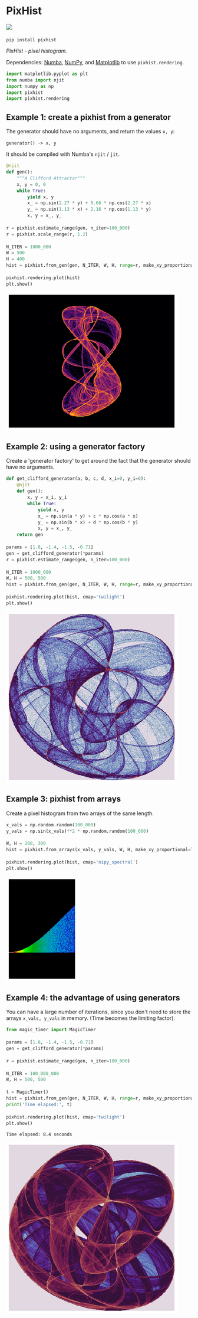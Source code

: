 # PixHist


[![](https://github.com/sradc/PixHist/workflows/Python%20package/badge.svg)](https://github.com/sradc/magic-timer/commits/)


`pip install pixhist`


*PixHist - pixel histogram.*


Dependencies: [Numba](http://numba.pydata.org/), [NumPy](https://numpy.org/), and [Matplotlib](https://matplotlib.org/) to use `pixhist.rendering`.


```python
import matplotlib.pyplot as plt
from numba import njit
import numpy as np
import pixhist
import pixhist.rendering
```

## Example 1: create a pixhist from a generator

The generator should have no arguments, and return the values `x, y`:

`generator() -> x, y`

It should be compiled with Numba's `njit` / `jit`.


```python
@njit
def gen():  
    """A Clifford Attractor"""
    x, y = 0, 0
    while True:
        yield x, y
        x_ = np.sin(2.27 * y) + 0.66 * np.cos(2.27 * x)
        y_ = np.sin(1.13 * x) + 2.16 * np.cos(1.13 * y)
        x, y = x_, y_

r = pixhist.estimate_range(gen, n_iter=100_000)
r = pixhist.scale_range(r, 1.2)

N_ITER = 1000_000
W = 500
H = 400
hist = pixhist.from_gen(gen, N_ITER, W, H, range=r, make_xy_proportional=True, log=True)

pixhist.rendering.plot(hist)
plt.show()
```


![png](https://raw.githubusercontent.com/sradc/PixHist/master/assets/output_3_0.png)


## Example 2: using a generator factory

Create a 'generator factory' to get around the fact that the generator should have no arguments.


```python
def get_clifford_generator(a, b, c, d, x_i=0, y_i=0):
    @njit
    def gen():
        x, y = x_i, y_i
        while True:
            yield x, y
            x_ = np.sin(a * y) + c * np.cos(a * x)
            y_ = np.sin(b * x) + d * np.cos(b * y)
            x, y = x_, y_
    return gen

params = [1.8, -1.4, -1.5, -0.71]
gen = get_clifford_generator(*params)
r = pixhist.estimate_range(gen, n_iter=100_000)

N_ITER = 1000_000
W, H = 500, 500
hist = pixhist.from_gen(gen, N_ITER, W, H, range=r, make_xy_proportional=False, log=True)

pixhist.rendering.plot(hist, cmap='twilight')
plt.show()
```


![png](https://raw.githubusercontent.com/sradc/PixHist/master/assets/output_5_0.png)


## Example 3: pixhist from arrays

Create a pixel histogram from two arrays of the same length.


```python
x_vals = np.random.random(100_000)
y_vals = np.sin(x_vals)**2 * np.random.random(100_000)

W, H = 200, 300
hist = pixhist.from_arrays(x_vals, y_vals, W, H, make_xy_proportional=True, log=True)

pixhist.rendering.plot(hist, cmap='nipy_spectral')
plt.show()
```


![png](https://raw.githubusercontent.com/sradc/PixHist/master/assets/output_7_0.png)


## Example 4: the advantage of using generators

You can have a large number of iterations, since you don't need to store the arrays `x_vals, y_vals` in memory. (Time becomes the limiting factor).


```python
from magic_timer import MagicTimer
                
params = [1.8, -1.4, -1.5, -0.71]
gen = get_clifford_generator(*params)

r = pixhist.estimate_range(gen, n_iter=100_000)

N_ITER = 100_000_000
W, H = 500, 500

t = MagicTimer()
hist = pixhist.from_gen(gen, N_ITER, W, H, range=r, make_xy_proportional=False, log=True)
print('Time elapsed:', t)

pixhist.rendering.plot(hist, cmap='twilight')
plt.show()
```

    Time elapsed: 8.4 seconds



![png](https://raw.githubusercontent.com/sradc/PixHist/master/assets/output_9_1.png)

